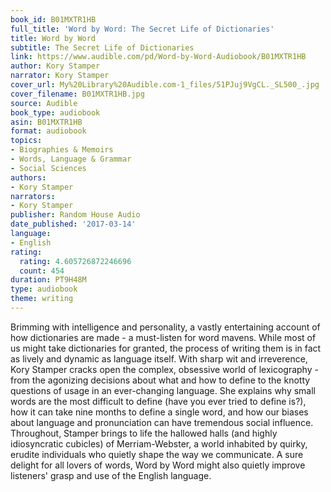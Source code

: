 ```yaml
---
book_id: B01MXTR1HB
full_title: 'Word by Word: The Secret Life of Dictionaries'
title: Word by Word
subtitle: The Secret Life of Dictionaries
link: https://www.audible.com/pd/Word-by-Word-Audiobook/B01MXTR1HB
author: Kory Stamper
narrator: Kory Stamper
cover_url: My%20Library%20Audible.com-1_files/51PJuj9VgCL._SL500_.jpg
cover_filename: B01MXTR1HB.jpg
source: Audible
book_type: audiobook
asin: B01MXTR1HB
format: audiobook
topics:
- Biographies & Memoirs
- Words, Language & Grammar
- Social Sciences
authors:
- Kory Stamper
narrators:
- Kory Stamper
publisher: Random House Audio
date_published: '2017-03-14'
language:
- English
rating:
  rating: 4.605726872246696
  count: 454
duration: PT9H48M
type: audiobook
theme: writing
---
```

Brimming with intelligence and personality, a vastly entertaining account of how dictionaries are made - a must-listen for word mavens.
While most of us might take dictionaries for granted, the process of writing them is in fact as lively and dynamic as language itself. With sharp wit and irreverence, Kory Stamper cracks open the complex, obsessive world of lexicography - from the agonizing decisions about what and how to define to the knotty questions of usage in an ever-changing language. She explains why small words are the most difficult to define (have you ever tried to define is?), how it can take nine months to define a single word, and how our biases about language and pronunciation can have tremendous social influence. Throughout, Stamper brings to life the hallowed halls (and highly idiosyncratic cubicles) of Merriam-Webster, a world inhabited by quirky, erudite individuals who quietly shape the way we communicate. A sure delight for all lovers of words, Word by Word might also quietly improve listeners' grasp and use of the English language.
